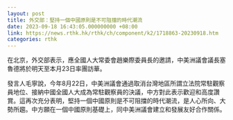 ```yaml
---
layout: post
title: 外交部：堅持一個中國原則是不可阻擋的時代潮流
date: 2023-09-18 16:43:05.000000000 +08:00
link: https://news.rthk.hk/rthk/ch/component/k2/1718863-20230918.htm
categories: rthk
---
```


在北京，外交部表示，應全國人大常委會趙樂際委員長的邀請，中美洲議會議長塞魯德將於明天至本月23日率團訪華。

發言人毛寧說，今年8月22日，中美洲議會通過取消台灣地區所謂立法院常駐觀察員地位、接納中國全國人大成為常駐觀察員的決議，中方對此表示歡迎和高度讚賞。這再次充分表明，堅持一個中國原則是不可阻擋的時代潮流，是人心所向、大勢所趨。中方願在一個中國原則基礎上，同中美洲議會建立和發展友好合作關係。
